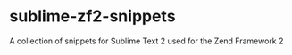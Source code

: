 sublime-zf2-snippets
====================

A collection of snippets for Sublime Text 2 used for the Zend Framework 2